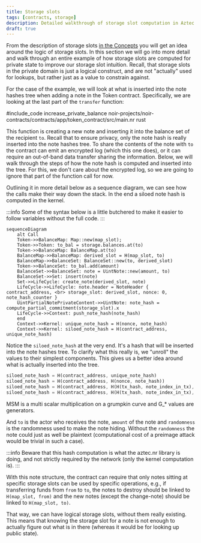 ```yaml
---
title: Storage slots
tags: [contracts, storage]
description: Detailed walkthrough of storage slot computation in Aztec smart contracts, including private state note hash creation and siloing mechanisms.
draft: true
---
```


From the description of storage slots [in the Concepts](../../../../aztec/concepts/advanced/storage/storage_slots.md) you will get an idea around the logic of storage slots. In this section we will go into more detail and walk through an entire example of how storage slots are computed for private state to improve our storage slot intuition. Recall, that storage slots in the private domain is just a logical construct, and are not "actually" used for lookups, but rather just as a value to constrain against.

For the case of the example, we will look at what is inserted into the note hashes tree when adding a note in the Token contract. Specifically, we are looking at the last part of the `transfer` function:

#include_code increase_private_balance noir-projects/noir-contracts/contracts/app/token_contract/src/main.nr rust

This function is creating a new note and inserting it into the balance set of the recipient `to`. Recall that to ensure privacy, only the note hash is really inserted into the note hashes tree. To share the contents of the note with `to` the contract can emit an encrypted log (which this one does), or it can require an out-of-band data transfer sharing the information. Below, we will walk through the steps of how the note hash is computed and inserted into the tree. For this, we don't care about the encrypted log, so we are going to ignore that part of the function call for now.

Outlining it in more detail below as a sequence diagram, we can see how the calls make their way down the stack.
In the end a siloed note hash is computed in the kernel.

:::info
Some of the syntax below is a little butchered to make it easier to follow variables without the full code.
:::

```mermaid
sequenceDiagram
    alt Call
    Token->>BalanceMap: Map::new(map_slot);
    Token->>Token: to_bal = storage.balances.at(to)
    Token->>BalanceMap: BalanceMap.at(to)
    BalanceMap->>BalanceMap: derived_slot = H(map_slot, to)
    BalanceMap->>BalanceSet: BalanceSet::new(to, derived_slot)
    Token->>BalanceSet: to_bal.add(amount)
    BalanceSet->>BalanceSet: note = UintNote::new(amount, to)
    BalanceSet->>Set: insert(note)
    Set->>LifeCycle: create_note(derived_slot, note)
    LifeCycle->>LifeCycle: note.header = NoteHeader { contract_address, <br> storage_slot: derived_slot, nonce: 0, note_hash_counter }
    UintPartialNotePrivateContent->>UintNote: note_hash = compute_partial_commitment(storage_slot).x
    LifeCycle->>Context: push_note_hash(note_hash)
    end
    Context->>Kernel: unique_note_hash = H(nonce, note_hash)
    Context->>Kernel: siloed_note_hash = H(contract_address, unique_note_hash)
```

Notice the `siloed_note_hash` at the very end. It's a hash that will be inserted into the note hashes tree. To clarify what this really is, we "unroll" the values to their simplest components. This gives us a better idea around what is actually inserted into the tree.

```rust
siloed_note_hash = H(contract_address, unique_note_hash)
siloed_note_hash = H(contract_address, H(nonce, note_hash))
siloed_note_hash = H(contract_address, H(H(tx_hash, note_index_in_tx), note_hash))
siloed_note_hash = H(contract_address, H(H(tx_hash, note_index_in_tx), MSM([G_amt, G_to, G_rand, G_slot], [amount, to, randomness, derived_slot]).x))
```

MSM is a multi scalar multiplication on a grumpkin curve and G\_\* values are generators.

And `to` is the actor who receives the note, `amount` of the note and `randomness` is the randomness used to make the note hiding. Without the `randomness` the note could just as well be plaintext (computational cost of a preimage attack would be trivial in such a case).

:::info
Beware that this hash computation is what the aztec.nr library is doing, and not strictly required by the network (only the kernel computation is).
:::

With this note structure, the contract can require that only notes sitting at specific storage slots can be used by specific operations, e.g., if transferring funds from `from` to `to`, the notes to destroy should be linked to `H(map_slot, from)` and the new notes (except the change-note) should be linked to `H(map_slot, to)`.

That way, we can have logical storage slots, without them really existing. This means that knowing the storage slot for a note is not enough to actually figure out what is in there (whereas it would be for looking up public state).
